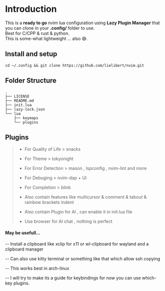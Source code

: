 # **Introduction**

This is a **ready to go** nvim lua  configuration using **Lazy Plugin Manager** that you can clone in your **.config/** folder to use.</br>
Best for C/CPP & rust & python.</br>
This is some-what lightweight ... also 😅.

## Install and setup

```
cd ~/.config && git clone https://github.com/lielibert/nvim.git
```

## Folder Structure

```
.
├── LICENSE
├── README.md
├── init.lua
├── lazy-lock.json
└── lua
    ├── keymaps
    └── plugins
```

## Plugins

> - For Quality of Life > snacks
>  
> - For Theme > tokyonight
>
> - For Error Detection > mason , lspconfig , nvim-lint and more
>
> - For Debuging > nvim-dap + UI
>
>  - For Completion > blink
>
> - Also contain features like multicursor & comment & tabout & rainbow brackets indent
>
> - Also contain Plugin for AI , can enable it in init.lua file
>
> - Use browser for AI chat , nothing is perfect

#### May be usefull...

-- Install a clipboard like xclip for x11 or wl-clipboard for wayland and a clipboard manager

-- Can also use kitty terminal or something like that which allow ssh copying

-- This works best in arch-linux
  
-- I will try to make its a guide for keybindings for now you can use which-key plugins.

